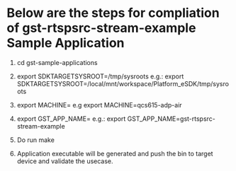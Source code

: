 # Below are the steps for compliation of gst-rtspsrc-stream-example Sample Application

1. cd gst-sample-applications
2. export SDKTARGETSYSROOT=<path to installation directory of platfom SDK>/tmp/sysroots
   e.g.: export SDKTARGETSYSROOT=/local/mnt/workspace/Platform_eSDK/tmp/sysroots

3. export MACHINE=<machine>
   e.g export MACHINE=qcs615-adp-air

4. export GST_APP_NAME=<appname> 
   e.g.: export GST_APP_NAME=gst-rtspsrc-stream-example
5. Do run make
6. Application executable will be generated and push the bin to target device and validate the usecase.
